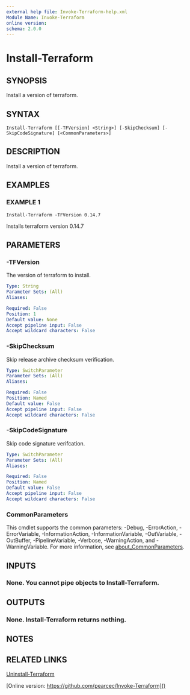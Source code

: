 ```yaml
---
external help file: Invoke-Terraform-help.xml
Module Name: Invoke-Terraform
online version:
schema: 2.0.0
---
```


# Install-Terraform

## SYNOPSIS
Install a version of terraform.

## SYNTAX

```
Install-Terraform [[-TFVersion] <String>] [-SkipChecksum] [-SkipCodeSignature] [<CommonParameters>]
```

## DESCRIPTION
Install a version of terraform.

## EXAMPLES

### EXAMPLE 1
```
Install-Terraform -TFVersion 0.14.7
```

Installs terraform version 0.14.7

## PARAMETERS

### -TFVersion
The version of terraform to install.

```yaml
Type: String
Parameter Sets: (All)
Aliases:

Required: False
Position: 1
Default value: None
Accept pipeline input: False
Accept wildcard characters: False
```

### -SkipChecksum
Skip release archive checksum verification.

```yaml
Type: SwitchParameter
Parameter Sets: (All)
Aliases:

Required: False
Position: Named
Default value: False
Accept pipeline input: False
Accept wildcard characters: False
```

### -SkipCodeSignature
Skip code signature verifcation.

```yaml
Type: SwitchParameter
Parameter Sets: (All)
Aliases:

Required: False
Position: Named
Default value: False
Accept pipeline input: False
Accept wildcard characters: False
```

### CommonParameters
This cmdlet supports the common parameters: -Debug, -ErrorAction, -ErrorVariable, -InformationAction, -InformationVariable, -OutVariable, -OutBuffer, -PipelineVariable, -Verbose, -WarningAction, and -WarningVariable. For more information, see [about_CommonParameters](http://go.microsoft.com/fwlink/?LinkID=113216).

## INPUTS

### None. You cannot pipe objects to Install-Terraform.
## OUTPUTS

### None. Install-Terraform returns nothing.
## NOTES

## RELATED LINKS

[Uninstall-Terraform]()

[Online version: https://github.com/pearcec/Invoke-Terraform]()

